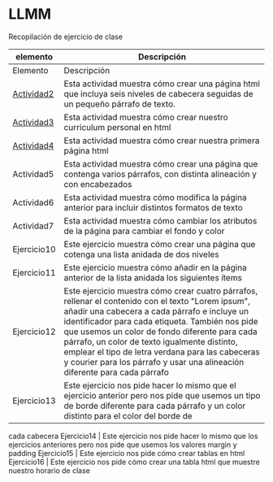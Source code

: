 # LLMM
Recopilación de ejercicio de clase


    
elemento | Descripción
-------- | -----------
Elemento | Descripción
[Actividad2](/tema0/Actividad%202.html) | Esta actividad muestra cómo crear una página html que incluya seis niveles de cabecera seguidas de un pequeño párrafo de texto.
[Actividad3](/tema0/Actividad%203.html) | Esta actividad muestra cómo crear nuestro curriculum personal en html
[Actividad4](/tema0/Actividad%204.html) | Esta actividad muestra cómo crear nuestra primera página html
Actividad5 | Esta actividad muestra cómo crear una página que contenga varios párrafos, con distinta alineación y con encabezados
Actividad6 | Esta actividad muestra cómo modifica la página anterior para incluir distintos formatos de texto
Actividad7 | Esta actividad muestra cómo cambiar los atributos de la página para cambiar el fondo y color
Ejercicio10 | Este ejercicio muestra cómo crear una página que cotenga una lista anidada de dos niveles
Ejercicio11 | Este ejercicio muestra cómo añadir en la página anterior de la lista anidada los siguientes ítems
Ejercicio12 | Este ejercicio muestra cómo crear cuatro párrafos, rellenar el contenido con el texto "Lorem ipsum", añadir una cabecera a cada párrafo e incluye un identificador para cada etiqueta. También nos pide que usemos un color de fondo diferente para cada párrafo, un color de texto igualmente distinto, emplear el tipo de letra verdana para las cabeceras y courier para los párrafo y usar una alineación diferente para cada párrafo
Ejercicio13 | Este ejercicio nos pide hacer lo mismo que el ejercicio anterior pero nos pide que usemos un tipo de borde diferente para cada párrafo y un color distinto para el color del borde de 
cada cabecera
Ejercicio14 | Este ejercicio nos pide hacer lo mismo que los ejercicios anteriores pero nos pide que usemos los valores margin y padding
Ejercicio15 | Este ejercicio nos pide cómo crear tablas en html
Ejercicio16 | Este ejercicio nos pide cómo crear una tabla html que muestre nuestro horario de clase
